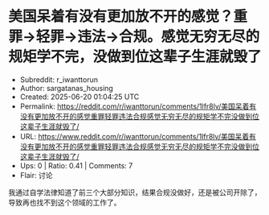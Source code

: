 # 美国呆着有没有更加放不开的感觉？重罪->轻罪->违法->合规。感觉无穷无尽的规矩学不完，没做到位这辈子生涯就毁了

- Subreddit: r_iwanttorun
- Author: sargatanas_housing
- Created: 2025-06-20 01:04:25 UTC
- Permalink: https://reddit.com/r/iwanttorun/comments/1lfr8lv/美国呆着有没有更加放不开的感觉重罪轻罪违法合规感觉无穷无尽的规矩学不完没做到位这辈子生涯就毁了/
- URL: https://www.reddit.com/r/iwanttorun/comments/1lfr8lv/美国呆着有没有更加放不开的感觉重罪轻罪违法合规感觉无穷无尽的规矩学不完没做到位这辈子生涯就毁了/
- Ups: 0 | Ratio: 0.41 | Comments: 7
- Flair: 讨论


我通过自学法律知道了前三个大部分知识，结果合规没做好，还是被公司开除了，导致再也找不到这个领域的工作了。

